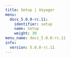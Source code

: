 ```yaml
---
title: Setup | Voyager
menu:
  docs_5.0.0-rc.11:
    identifier: setup
    name: Setup
    weight: 30
menu_name: docs_5.0.0-rc.11
info:
  version: 5.0.0-rc.11
---
```



